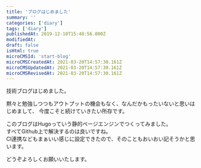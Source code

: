 ```yaml
---
title: 'ブログはじめました'
summary: ''
categories: ['diary']
tags: ['diary']
publishedAt: 2019-12-10T15:48:56.000Z
modifiedAt: 
draft: false
isHtml: true
microCMSId: 'start-blog'
microCMSCreatedAt: 2021-03-20T14:57:30.161Z
microCMSUpdatedAt: 2021-03-20T14:57:30.161Z
microCMSRevisedAt: 2021-03-20T14:57:30.161Z
---
```

<p>技術ブログはじめました。</p>
<p>黙々と勉強しつつもアウトプットの機会もなく、なんだかもったいないと思いはじめまして、
今度こそと続けていきたい所存です。</p>
<p>このブログはHugoっていう静的ページエンジンでつくってみました。<br>すべてGithub上で解決するのは良いですね。<br>CI連携などもまぁいい感じに設定できたので、そのこともおいおい記そうかと思います。</p>
<p>どうぞよろしくお願いいたします。</p>

    